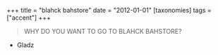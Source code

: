 +++
title = "blahck bahstore"
date = "2012-01-01"
[taxonomies]
tags = ["accent"]
+++

> WHY DO YOU WANT TO GO TO BLAHCK BAHSTORE?
- Gladz

